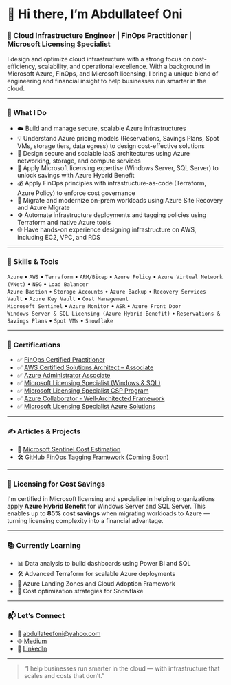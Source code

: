 # 👋 Hi there, I’m Abdullateef Oni

### 🚀 Cloud Infrastructure Engineer | FinOps Practitioner | Microsoft Licensing Specialist

I design and optimize cloud infrastructure with a strong focus on cost-efficiency, scalability, and operational excellence. With a background in Microsoft Azure, FinOps, and Microsoft licensing, I bring a unique blend of engineering and financial insight to help businesses run smarter in the cloud.

---

### 🧠 What I Do

- ☁️ Build and manage secure, scalable Azure infrastructures  
- 💡 Understand Azure pricing models (Reservations, Savings Plans, Spot VMs, storage tiers, data egress) to design cost-effective solutions  
- 🧱 Design secure and scalable IaaS architectures using Azure networking, storage, and compute services  
- 🧾 Apply Microsoft licensing expertise (Windows Server, SQL Server) to unlock savings with Azure Hybrid Benefit  
- 💰 Apply FinOps principles with infrastructure-as-code (Terraform, Azure Policy) to enforce cost governance  
- 🔁 Migrate and modernize on-prem workloads using Azure Site Recovery and Azure Migrate  
- ⚙️ Automate infrastructure deployments and tagging policies using Terraform and native Azure tools  
- 🌐 Have hands-on experience designing infrastructure on AWS, including EC2, VPC, and RDS 

---

### 📌 Skills & Tools

`Azure` • `AWS` • `Terraform` • `ARM/Bicep` • `Azure Policy` • `Azure Virtual Network (VNet)` • `NSG` • `Load Balancer`  
`Azure Bastion` • `Storage Accounts` • `Azure Backup` • `Recovery Services Vault` • `Azure Key Vault` • `Cost Management`  
`Microsoft Sentinel` • `Azure Monitor` • `ASR` • `Azure Front Door`  
`Windows Server & SQL Licensing (Azure Hybrid Benefit)` • `Reservations & Savings Plans` • `Spot VMs` • `Snowflake`

---


### 📜 Certifications

- ✅ [FinOps Certified Practitioner](http://verify.skilljar.com/c/eo87d8w5itwh)  
- ✅ [AWS Certified Solutions Architect – Associate](https://www.credly.com/badges/b39bd6dd-0f10-4750-bff4-f2c72a955de4/)
- ✅ [Azure Administrator Associate](https://learn.microsoft.com/en-us/users/oniabdullateef-8289/credentials/bccc06a5b6f4c428)
- ✅ [Microsoft Licensing Specialist (Windows & SQL)](https://drive.google.com/file/d/1dxzFVYyEV5I5NnVGJcF6wiU8ecniueEg/view?usp=sharing)
- ✅ [Microsoft Licensing Specialist CSP Program](https://drive.google.com/file/d/1uh4Ddx0R7vxccxBHB6XdkC_rjnZVHdpZ/view?usp=sharing)
- ✅ [Azure Collaborator - Well-Architected Framework](https://www.credly.com/badges/c1105201-1ecd-4b27-8c55-d10478a3b99c)
- ✅ [Microsoft Licensing Specialist Azure Solutions](https://drive.google.com/file/d/1-Mlqyo5_rFsbR9FTo62ff0jiGwgR-HGH/view?usp=sharing)

---


### ✍️ Articles & Projects

- 🧮 [Microsoft Sentinel Cost Estimation](https://medium.com/@abdullateefoni/estimating-microsoft-sentinel-costs-understanding-key-components-02ac92f3cf1c)
- 🛠️ [GitHub FinOps Tagging Framework (Coming Soon)](#)

---

### 🧾 Licensing for Cost Savings

I'm certified in Microsoft licensing and specialize in helping organizations apply **Azure Hybrid Benefit** for Windows Server and SQL Server. This enables up to **85% cost savings** when migrating workloads to Azure — turning licensing complexity into a financial advantage.

---

### 📚 Currently Learning

- 📊 Data analysis to build dashboards using Power BI and SQL  
- 🛠️ Advanced Terraform for scalable Azure deployments  
- 🧩 Azure Landing Zones and Cloud Adoption Framework  
- 🔐 Cost optimization strategies for Snowflake  

---

### 📬 Let’s Connect

- 📧 [abdullateefoni@yahoo.com](mailto:abdullateefoni@yahoo.com)  
- 🌐 [Medium](https://medium.com/@abdullateefoni)  
- 💼 [LinkedIn](https://www.linkedin.com/in/abdullateef-oni-8b5a01110/)

---

> “I help businesses run smarter in the cloud — with infrastructure that scales and costs that don’t.”







<!--
**El-magnificoxxii/El-magnificoxxii** is a ✨ _special_ ✨ repository because its `README.md` (this file) appears on your GitHub profile.

Here are some ideas to get you started:

- 🔭 I’m currently working on ...
- 🌱 I’m currently learning ...
- 👯 I’m looking to collaborate on ...
- 🤔 I’m looking for help with ...
- 💬 Ask me about ...
- 📫 How to reach me: ...
- 😄 Pronouns: ...
- ⚡ Fun fact: ...
-->
